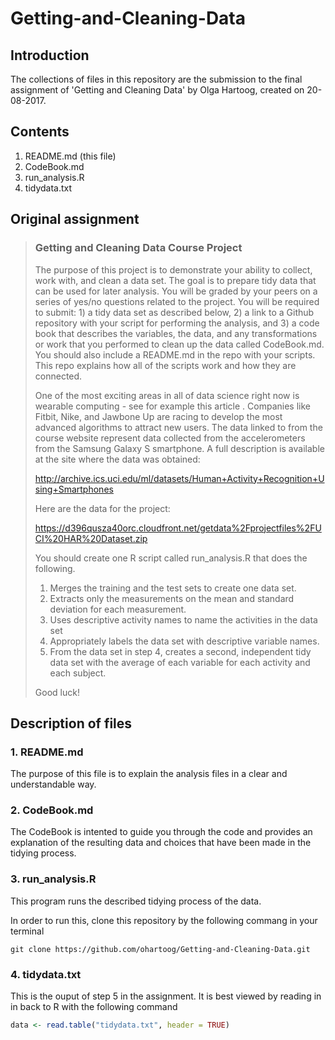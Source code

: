 # Getting-and-Cleaning-Data

## Introduction
The collections of files in this repository are the submission to the final assignment of 'Getting and Cleaning Data' by Olga Hartoog, created on 20-08-2017.

## Contents
1. README.md (this file)
2. CodeBook.md
3. run_analysis.R
4. tidydata.txt

## Original assignment

> ### Getting and Cleaning Data Course Project
> The purpose of this project is to demonstrate your ability to collect, work with, and clean a data set. The goal is to prepare tidy data that can be used for later analysis. You will be graded by your peers on a series of yes/no questions related to the project. You will be required to submit: 1) a tidy data set as described below, 2) a link to a Github repository with your script for performing the analysis, and 3) a code book that describes the variables, the data, and any transformations or work that you performed to clean up the data called CodeBook.md. You should also include a README.md in the repo with your scripts. This repo explains how all of the scripts work and how they are connected.
>
> One of the most exciting areas in all of data science right now is wearable computing - see for example this article . Companies like Fitbit, Nike, and Jawbone Up are racing to develop the most advanced algorithms to attract new users. The data linked to from the course website represent data collected from the accelerometers from the Samsung Galaxy S smartphone. A full description is available at the site where the data was obtained:
>
> http://archive.ics.uci.edu/ml/datasets/Human+Activity+Recognition+Using+Smartphones 
>
> Here are the data for the project:
>
> https://d396qusza40orc.cloudfront.net/getdata%2Fprojectfiles%2FUCI%20HAR%20Dataset.zip 
> 
> You should create one R script called run_analysis.R that does the following. 
> 1. Merges the training and the test sets to create one data set.
> 2. Extracts only the measurements on the mean and standard deviation for each measurement. 
> 3. Uses descriptive activity names to name the activities in the data set
> 4. Appropriately labels the data set with descriptive variable names. 
> 5. From the data set in step 4, creates a second, independent tidy data set with the average of each variable for each activity and each subject.
>
> Good luck!

## Description of files

### 1. README.md
The purpose of this file is to explain the analysis files in a clear and understandable way. 

### 2. CodeBook.md
The CodeBook is intented to guide you through the code and provides an explanation of the resulting data and choices that have been made in the tidying process.

### 3. run_analysis.R
This program runs the described tidying process of the data. 

In order to run this, clone this repository by the following commang in your terminal
```
git clone https://github.com/ohartoog/Getting-and-Cleaning-Data.git
```

### 4. tidydata.txt
This is the ouput of step 5 in the assignment. It is best viewed by reading in in back to R with the following command
```R
data <- read.table("tidydata.txt", header = TRUE)
```
